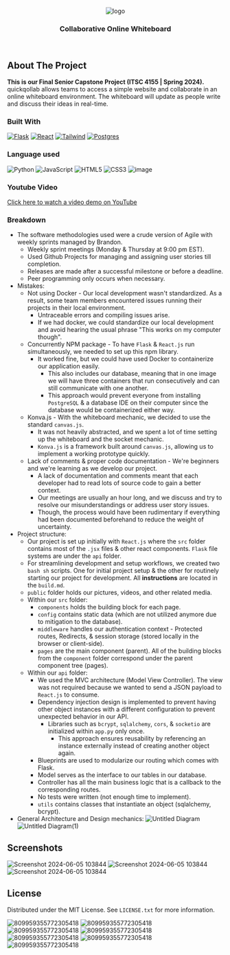 <!-- PROJECT LOGO -->
<br />
<div align="center">
  
    
![logo](https://i.imgur.com/XMBkZ9E.png)
  </a>
  <h3 align="center">Collaborative Online Whiteboard</h3>
</div>
<br>

<!-- ABOUT THE PROJECT -->
## About The Project
**This is our Final Senior Capstone Project (ITSC 4155 | Spring 2024).** <br/>
quickqollab allows teams to access a simple website and collaborate in an online whiteboard environment. The whiteboard will update as people write and discuss their ideas in real-time.

### Built With

[![Flask][Flask]][Flask-url]
[![React][React.js]][React-url]
[![Tailwind][Tailwind]][Tailwind-url]
[![Postgres][Postgres]][Postgres-url]

### Language used

![Python](https://img.shields.io/badge/python-3670A0?style=for-the-badge&logo=python&logoColor=ffdd54)
![JavaScript](https://img.shields.io/badge/javascript-%23323330.svg?style=for-the-badge&logo=javascript&logoColor=%23F7DF1E)
![HTML5](https://img.shields.io/badge/html5-%23E34F26.svg?style=for-the-badge&logo=html5&logoColor=white)
![CSS3](https://img.shields.io/badge/css3-%231572B6.svg?style=for-the-badge&logo=css3&logoColor=white)
![image](https://github.com/ryanshz/quickqollab/assets/58790036/0704400d-f10f-429e-afe6-29ac3ba457a2)

### Youtube Video
[Click here to watch a video demo on YouTube](https://www.youtube.com/watch?v=J53p7FxwRv8)

### Breakdown
* The software methodologies used were a crude version of Agile with weekly sprints managed by Brandon.
  * Weekly sprint meetings (Monday & Thursday at 9:00 pm EST).
  * Used Github Projects for managing and assigning user stories till completion.
  * Releases are made after a successful milestone or before a deadline.
  * Peer programming only occurs when necessary.
* Mistakes:
  * Not using Docker - Our local development wasn't standardized. As a result, some team members encountered issues running their projects in their local environment.
    * Untraceable errors and compiling issues arise.
    * If we had docker, we could standardize our local development and avoid hearing the usual phrase "This works on my computer though".
  * Concurrently NPM package - To have `Flask` & `React.js` run simultaneously, we needed to set up this npm library.
    * It worked fine, but we could have used Docker to containerize our application easily.
      * This also includes our database, meaning that in one image we will have three containers that run consecutively and can still communicate with one another.
      * This approach would prevent everyone from installing `PostgreSQL` & a database IDE on their computer since the database would be containerized either way.
  * Konva.js - With the whiteboard mechanic, we decided to use the standard `canvas.js`.
    * It was not heavily abstracted, and we spent a lot of time setting up the whiteboard and the socket mechanic.
    * `Konva.js` is a framework built around `canvas.js`, allowing us to implement a working prototype quickly.
  * Lack of comments & proper code documentation - We're beginners and we're learning as we develop our project.
    * A lack of documentation and comments meant that each developer had to read lots of source code to gain a better context.
    * Our meetings are usually an hour long, and we discuss and try to resolve our misunderstandings or address user story issues.
    * Though, the process would have been rudimentary if everything had been documented beforehand to reduce the weight of uncertainty.
* Project structure:
  * Our project is set up initially with `React.js` where the `src` folder contains most of the `.jsx` files & other react components. `Flask` file systems are under the `api` folder.
  * For streamlining development and setup workflows, we created two `bash sh` scripts. One for initial project setup & the other for routinely starting our project for development. All **instructions** are located in the `build.md`.
  * `public` folder holds our pictures, videos, and other related media.
  * Within our `src` folder:
    * `components` holds the building block for each page.
    * `config` contains static data (which are not utilized anymore due to mitigation to the database).
    * `middleware` handles our authentication context - Protected routes, Redirects, & session storage (stored locally in the browser or client-side).
    * `pages` are the main component (parent). All of the building blocks from the `component` folder correspond under the parent component tree (pages).
  * Within our `api` folder:
    * We used the MVC architecture (Model View Controller). The view was not required because we wanted to send a JSON payload to `React.js` to consume.
    * Dependency injection design is implemented to prevent having other object instances with a different configuration to prevent unexpected behavior in our API.
      * Libraries such as `bcrypt`, `sqlalchemy`, `cors`, & `socketio` are initialized within `app.py` only once.
        * This approach ensures reusability by referencing an instance externally instead of creating another object again.
    * Blueprints are used to modularize our routing which comes with Flask.
    * Model serves as the interface to our tables in our database.
    * Controller has all the main business logic that is a callback to the corresponding routes.
    * No tests were written (not enough time to implement).
    * `utils` contains classes that instantiate an object (sqlalchemy, bcrypt).
* General Architecture and Design mechanics:
![Untitled Diagram](https://github.com/ryanshz/quickqollab/assets/58790036/0f5a5e5b-1ee9-45e0-97ba-c88698e201dc)
![Untitled Diagram(1)](https://github.com/ryanshz/quickqollab/assets/58790036/d340219d-cd2d-4b26-9421-cc4219e8ff73)


  

## Screenshots
![Screenshot 2024-06-05 103844](https://github.com/ryanshz/quickqollab/assets/58790036/7c8f4b9c-cdbe-40f0-a3a7-a70e351ca9ea)
![Screenshot 2024-06-05 103844](https://i.imgur.com/DSG9ie3.gif)
![Screenshot 2024-06-05 103844](https://i.imgur.com/zfDnU25.gif)

<!-- MARKDOWN LINKS & IMAGES -->
[product-screenshot]: images/screenshot.png
[Flask]: https://img.shields.io/badge/flask-%23000.svg?style=for-the-badge&logo=flask&logoColor=white
[Flask-url]: https://flask.palletsprojects.com/en/3.0.x/
[React.js]: https://img.shields.io/badge/React-20232A?style=for-the-badge&logo=react&logoColor=61DAFB
[React-url]: https://reactjs.org/
[Tailwind]: https://img.shields.io/badge/tailwindcss-%2338B2AC.svg?style=for-the-badge&logo=tailwind-css&logoColor=white
[Tailwind-url]: https://tailwindcss.com/
[Postgres]: https://img.shields.io/badge/postgres-%23316192.svg?style=for-the-badge&logo=postgresql&logoColor=white
[Postgres-url]: https://www.postgresql.org/


<!-- LICENSE -->
## License

Distributed under the MIT License. See `LICENSE.txt` for more information.

![809959355772305418](https://i.imgur.com/8gMl1O2.png)
![809959355772305418](https://i.imgur.com/8gMl1O2.png)
![809959355772305418](https://i.imgur.com/8gMl1O2.png)
![809959355772305418](https://i.imgur.com/8gMl1O2.png)
![809959355772305418](https://i.imgur.com/8gMl1O2.png)
![809959355772305418](https://i.imgur.com/8gMl1O2.png)
![809959355772305418](https://i.imgur.com/8gMl1O2.png)


